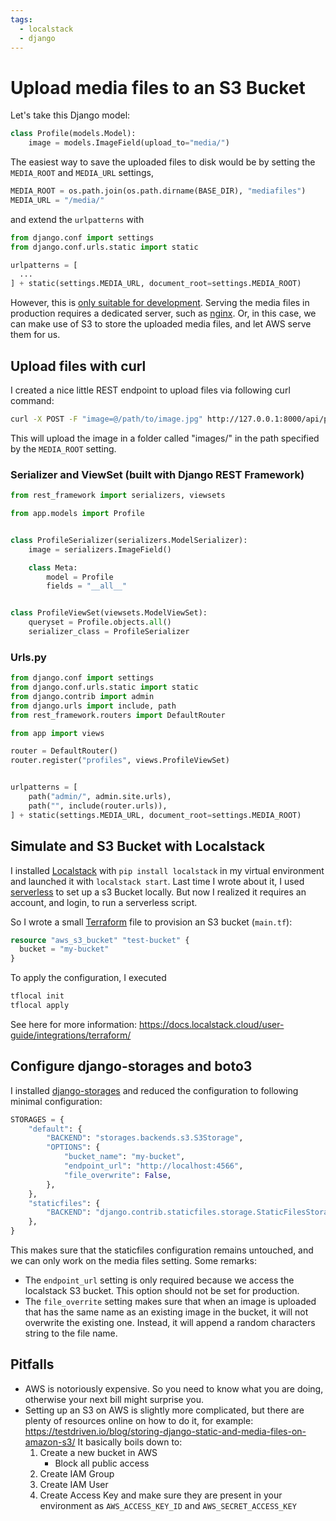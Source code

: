 ```yaml
---
tags:
  - localstack
  - django
---
```


# Upload media files to an S3 Bucket

Let's take this Django model:

```python
class Profile(models.Model):
    image = models.ImageField(upload_to="media/")
```

The easiest way to save the uploaded files to disk would be by setting the `MEDIA_ROOT` and `MEDIA_URL` settings,

```python
MEDIA_ROOT = os.path.join(os.path.dirname(BASE_DIR), "mediafiles")
MEDIA_URL = "/media/"
```

and extend the `urlpatterns` with

```python
from django.conf import settings
from django.conf.urls.static import static

urlpatterns = [
  ...
] + static(settings.MEDIA_URL, document_root=settings.MEDIA_ROOT)
```

However, this is [only suitable for development](https://docs.djangoproject.com/en/5.0/howto/static-files/#serving-files-uploaded-by-a-user-during-development).
Serving the media files in production requires a dedicated server, such as [nginx](/tools/nginx.md).
Or, in this case, we can make use of S3 to store the uploaded media files, and let AWS serve them for us.

## Upload files with curl

I created a nice little REST endpoint to upload files via following curl command:

```bash
curl -X POST -F "image=@/path/to/image.jpg" http://127.0.0.1:8000/api/profiles/
```

This will upload the image in a folder called "images/" in the path specified by the `MEDIA_ROOT` setting.

### Serializer and ViewSet (built with Django REST Framework)

```python
from rest_framework import serializers, viewsets

from app.models import Profile


class ProfileSerializer(serializers.ModelSerializer):
    image = serializers.ImageField()

    class Meta:
        model = Profile
        fields = "__all__"


class ProfileViewSet(viewsets.ModelViewSet):
    queryset = Profile.objects.all()
    serializer_class = ProfileSerializer
```


### Urls.py

```python
from django.conf import settings
from django.conf.urls.static import static
from django.contrib import admin
from django.urls import include, path
from rest_framework.routers import DefaultRouter

from app import views

router = DefaultRouter()
router.register("profiles", views.ProfileViewSet)


urlpatterns = [
    path("admin/", admin.site.urls),
    path("", include(router.urls)),
] + static(settings.MEDIA_URL, document_root=settings.MEDIA_ROOT)
```

## Simulate and S3 Bucket with Localstack

I installed [Localstack](../tools/localstack.md) with `pip install localstack` in my virtual environment and launched it with `localstack start`.
Last time I wrote about it, I used [serverless](https://www.serverless.com/) to set up a s3 Bucket locally.
But now I realized it requires an account, and login, to run a serverless script.

So I wrote a small [Terraform](../tools/terraform.md) file to provision an S3 bucket (`main.tf`):

```tf
resource "aws_s3_bucket" "test-bucket" {
  bucket = "my-bucket"
}
```

To apply the configuration, I executed

```bash
tflocal init
tflocal apply
```

See here for more information: https://docs.localstack.cloud/user-guide/integrations/terraform/

## Configure django-storages and boto3

I installed [django-storages](https://django-storages.readthedocs.io/en/latest/index.html) and reduced the configuration to following minimal configuration:

```python
STORAGES = {
    "default": {
        "BACKEND": "storages.backends.s3.S3Storage",
        "OPTIONS": {
            "bucket_name": "my-bucket",
            "endpoint_url": "http://localhost:4566",
            "file_overwrite": False,
        },
    },
    "staticfiles": {
        "BACKEND": "django.contrib.staticfiles.storage.StaticFilesStorage",
    },
}
```

This makes sure that the staticfiles configuration remains untouched, and we can only work on the media files setting.
Some remarks:

* The `endpoint_url` setting is only required because we access the localstack S3 bucket. This option should not be set for production.
* The `file_overrite` setting makes sure that when an image is uploaded that has the same name as an existing image in the bucket, it will not overwrite the existing one. Instead, it will append a random characters string to the file name.


## Pitfalls

* AWS is notoriously expensive. So you need to know what you are doing, otherwise your next bill might surprise you.
* Setting up an S3 on AWS is slightly more complicated, but there are plenty of resources online on how to do it, for example: https://testdriven.io/blog/storing-django-static-and-media-files-on-amazon-s3/
  It basically boils down to:
  1. Create a new bucket in AWS
     - Block all public access
  2. Create IAM Group
  3. Create IAM User
  4. Create Access Key and make sure they are present in your environment as `AWS_ACCESS_KEY_ID` and `AWS_SECRET_ACCESS_KEY`
